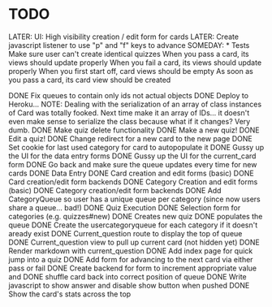 # TODO

LATER: UI: High visibility creation / edit form for cards
LATER: Create javascript listener to use "p" and "f" keys to advance
SOMEDAY: * Tests
  Make sure user can't create identical quizzes
  When you pass a card, its views should update properly
  When you fail a card, its views should update properly
  When you first start off, card views should be empty
  As soon as you pass a card, its card view should be created

DONE Fix queues to contain only ids not actual objects
DONE Deploy to Heroku... NOTE: Dealing with the serialization of an array of class instances of Card was totally fooked.  Next time make it an array of IDs... it doesn't even make sense to serialize the class because what if it changes?  Very dumb.
DONE Make quiz delete functionality
DONE Make a new quiz!
DONE Edit a quiz!
DONE Change redirect for a new card to the new page
DONE Set cookie for last used category for card to autopopulate it
DONE Gussy up the UI for the data entry forms
DONE Gussy up the UI for the current_card form
DONE Go back and make sure the queue updates every time for new cards
DONE Data Entry
  DONE Card creation and edit forms (basic)
  DONE Card creation/edit form backends
  DONE Category Creation and edit forms (basic)
  DONE Category creation/edit form backends
DONE Add CategoryQueue so user has a unique queue per category (since now users share a queue... bad!)
DONE Quiz Execution
  DONE Selection form for categories (e.g. quizzes#new)
    DONE Creates new quiz 
    DONE populates the queue
      DONE Create the usercategoryqueue for each category if it doesn't aready exist
    DONE Current_question route to display the top of queue
    DONE Current_question view to pull up current card (not hidden yet)
    DONE Render markdown with current_question
    DONE Add index page for quick jump into a quiz
    DONE Add form for advancing to the next card via either pass or fail
    DONE Create backend for form to increment appropriate value and DONE shuffle card back into correct position of queue
    DONE Write javascript to show answer and disable show button when pushed
    DONE Show the card's stats across the top
